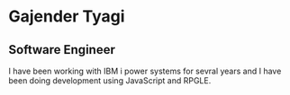 # Gajender Tyagi 

## Software Engineer 

I have been working with IBM i power systems for sevral years and I have been doing development using JavaScript and RPGLE.


